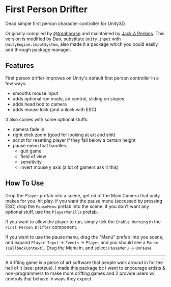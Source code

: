 # First Person Drifter
Dead simple first person character controller for Unity3D.

Originally compiled by [@torahhorse](http://torahhorse.com) and maintained by
[Jack A Perkins](https://github.com/jackaperkins/first-person-drifter). This
version is modified by Dan, substitute `Unity.Input` with
`UnityEngine.InputSystem`, also made it a package which you could easily add
through package manager.

## Features
First person drifter improves on Unity's default first person controller in a few ways:

- smooths mouse input
- adds optional run mode, air control, sliding on slopes
- adds head bob to camera
- adds mouse lock (and unlock with ESC)

It also comes with some optional stuffs:

- camera fade in
- right click zoom (good for looking at art and shit)
- script for resetting player if they fall below a certain height
- pause menu that handles:
    + quit game
    + field of view
    + sensitivity
    + invert mouse y axis (a lot of gamers ask 4 this)

## How To Use
Drop the `Player` prefab into a scene, get rid of the Main Camera that unity makes
for you. hit play.  if you want the pause menu (accessed by pressing ESC) drop
the `PauseMenu` prefab into the scene.  if you don't want any optional stuff, use
the `PlayerVanilla` prefab.

If you want to allow the player to run, simply tick the `Enable Running` in the
`First Person Drifter` component.

If you want to use the pause menu, drag the "Menu" prefab into you scene, and
expand `Player Input` -> `Events` -> `Player` and you should see a `Pause
(CallbackContext)`. Drag the Menu in, and select `PauseMenu` -> `OnPause`

*****************

A drifting game is a piece of art software that people walk around in for the
hell of it (see: proteus). I made this package bc i want to encourage artists &
non-programmers to make more drifting games and 2 provide users w/ controls that
behave in ways they expect.
